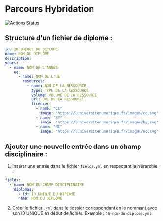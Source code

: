 # Parcours Hybridation

[![Actions Status](https://github.com/LUniversiteNumerique/parcours-hybridation/workflows/Yamllint/badge.svg)](https://github.com/LUniversiteNumerique/parcours-hybridation/actions)

## Structure d'un fichier de diplome :

```yaml
id: ID UNIQUE DU DIPLOME
name: NOM DU DIPLÔME
description:
years:
  - name: NOM DE L'ANNÉE
    ue:
      - name: NOM DE L'UE
        resources:
          - name: NOM DE LA RESSOURCE
            type: TYPE DE LA RESSOURCE
            volume: VOLUME DE LA RESSOURCE
            url: URL DE LA RESSOURCE
            licence:
              - name: "CC"
                image: "https://luniversitenumerique.fr/images/cc.svg"
              - name: "BY"
                image: "https://luniversitenumerique.fr/images/by.svg"
              - name: "NC"
                image: "https://luniversitenumerique.fr/images/nc.svg" LICENCE DE LA RESSOURCE (ou vide)
```

## Ajouter une nouvelle entrée dans un champ disciplinaire :

1. Insérer une entrée dans le fichier `fields.yml` en respectant la hiérarchie :

```yaml
fields:
  - name: NOM DU CHAMP DISCIPLINAIRE
    diplomas:
      - id: ID UNIQUE DU DIPLOME
      name: NOM DU DIPLÔME
```

2. Créer le fichier `.yml` dans le dossier correspondant en le nommant avec son ID UNIQUE en début de fichier.
   Exemple : `46-nom-du-diplome.yml`
